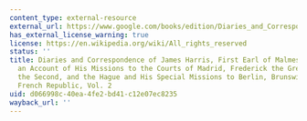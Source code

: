 ```yaml
---
content_type: external-resource
external_url: https://www.google.com/books/edition/Diaries_and_Correspondence_of_James_Harr/mE44AQAAMAAJ?hl=en&gbpv=1
has_external_license_warning: true
license: https://en.wikipedia.org/wiki/All_rights_reserved
status: ''
title: Diaries and Correspondence of James Harris, First Earl of Malmesbury, Containing
  an Account of His Missions to the Courts of Madrid, Frederick the Great, Catherine
  the Second, and the Hague and His Special Missions to Berlin, Brunswick, and the
  French Republic, Vol. 2
uid: d066998c-40ea-4fe2-bd41-c12e07ec8235
wayback_url: ''
---
```

